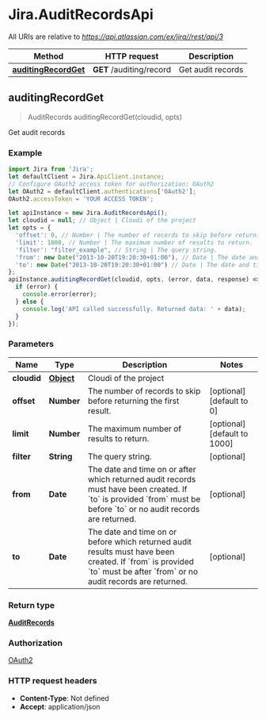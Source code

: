 # Jira.AuditRecordsApi

All URIs are relative to *https://api.atlassian.com/ex/jira//rest/api/3*

Method | HTTP request | Description
------------- | ------------- | -------------
[**auditingRecordGet**](AuditRecordsApi.md#auditingRecordGet) | **GET** /auditing/record | Get audit records



## auditingRecordGet

> AuditRecords auditingRecordGet(cloudid, opts)

Get audit records

### Example

```javascript
import Jira from 'Jira';
let defaultClient = Jira.ApiClient.instance;
// Configure OAuth2 access token for authorization: OAuth2
let OAuth2 = defaultClient.authentications['OAuth2'];
OAuth2.accessToken = 'YOUR ACCESS TOKEN';

let apiInstance = new Jira.AuditRecordsApi();
let cloudid = null; // Object | Cloudi of the project
let opts = {
  'offset': 0, // Number | The number of records to skip before returning the first result.
  'limit': 1000, // Number | The maximum number of results to return.
  'filter': "filter_example", // String | The query string.
  'from': new Date("2013-10-20T19:20:30+01:00"), // Date | The date and time on or after which returned audit records must have been created. If `to` is provided `from` must be before `to` or no audit records are returned.
  'to': new Date("2013-10-20T19:20:30+01:00") // Date | The date and time on or before which returned audit results must have been created. If `from` is provided `to` must be after `from` or no audit records are returned.
};
apiInstance.auditingRecordGet(cloudid, opts, (error, data, response) => {
  if (error) {
    console.error(error);
  } else {
    console.log('API called successfully. Returned data: ' + data);
  }
});
```

### Parameters


Name | Type | Description  | Notes
------------- | ------------- | ------------- | -------------
 **cloudid** | [**Object**](.md)| Cloudi of the project | 
 **offset** | **Number**| The number of records to skip before returning the first result. | [optional] [default to 0]
 **limit** | **Number**| The maximum number of results to return. | [optional] [default to 1000]
 **filter** | **String**| The query string. | [optional] 
 **from** | **Date**| The date and time on or after which returned audit records must have been created. If &#x60;to&#x60; is provided &#x60;from&#x60; must be before &#x60;to&#x60; or no audit records are returned. | [optional] 
 **to** | **Date**| The date and time on or before which returned audit results must have been created. If &#x60;from&#x60; is provided &#x60;to&#x60; must be after &#x60;from&#x60; or no audit records are returned. | [optional] 

### Return type

[**AuditRecords**](AuditRecords.md)

### Authorization

[OAuth2](../README.md#OAuth2)

### HTTP request headers

- **Content-Type**: Not defined
- **Accept**: application/json

